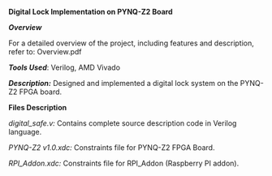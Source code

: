 **Digital Lock Implementation on PYNQ-Z2 Board**

_**Overview**_

For a detailed overview of the project, including features and description, refer to: Overview.pdf

_**Tools Used**_: Verilog, AMD Vivado

_**Description:**_
Designed and implemented a digital lock system on the PYNQ-Z2 FPGA board.

**Files Description**

_digital_safe.v:_ Contains complete source description code in Verilog language.

_PYNQ-Z2 v1.0.xdc:_ Constraints file for PYNQ-Z2 FPGA Board.

_RPI_Addon.xdc:_ Constraints file for RPI_Addon (Raspberry PI addon).


